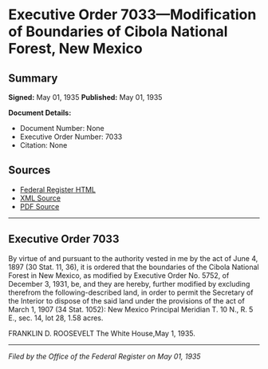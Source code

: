 # Executive Order 7033—Modification of Boundaries of Cibola National Forest, New Mexico

## Summary

**Signed:** May 01, 1935
**Published:** May 01, 1935

**Document Details:**
- Document Number: None
- Executive Order Number: 7033
- Citation: None

## Sources
- [Federal Register HTML](https://www.presidency.ucsb.edu/documents/executive-order-7033-modification-boundaries-cibola-national-forest-new-mexico)
- [XML Source](None)
- [PDF Source](None)

---

## Executive Order 7033

By virtue of and pursuant to the authority vested in me by the act of June 4, 1897 (30 Stat. 11, 36), it is ordered that the boundaries of the Cibola National Forest in New Mexico, as modified by Executive Order No. 5752, of December 3, 1931, be, and they are hereby, further modified by excluding therefrom the following-described land, in order to permit the Secretary of the Interior to dispose of the said land under the provisions of the act of March 1, 1907 (34 Stat. 1052):
New Mexico Principal Meridian
T. 10 N., R. 5 E., sec. 14, lot 28, 1.58 acres.

FRANKLIN D. ROOSEVELT
The White House,May 1, 1935.

---

*Filed by the Office of the Federal Register on May 01, 1935*
